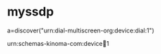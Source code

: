 # myssdp

a=discover("urn:dial-multiscreen-org:device:dial:1")

urn:schemas-kinoma-com:device:shell:1

